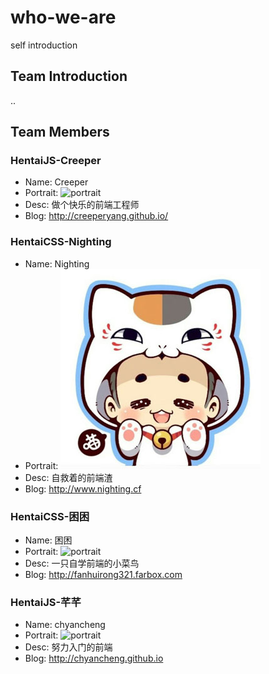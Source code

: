 # who-we-are
self introduction

## Team Introduction

..

## Team Members

### HentaiJS-Creeper

- Name: Creeper
- Portrait: ![portrait](http://7sbnba.com1.z0.glb.clouddn.com/github-head.jpg)
- Desc: 做个快乐的前端工程师
- Blog: <http://creeperyang.github.io/>

### HentaiCSS-Nighting
- Name: Nighting
- Portrait: ![portrait](images/nighting.jpg)
- Desc: 自救着的前端渣
- Blog: <http://www.nighting.cf>


### HentaiCSS-困困
- Name: 困困
- Portrait: ![portrait](http://www.yangshuai.net/wp-content/uploads/2012/01/812.jpg)
- Desc: 一只自学前端的小菜鸟
- Blog: <http://fanhuirong321.farbox.com>

### HentaiJS-芊芊
- Name: chyancheng
- Portrait: ![portrait](http://7xi66m.com1.z0.glb.clouddn.com/portrait.jpg)
- Desc: 努力入门的前端
- Blog: <http://chyancheng.github.io>
